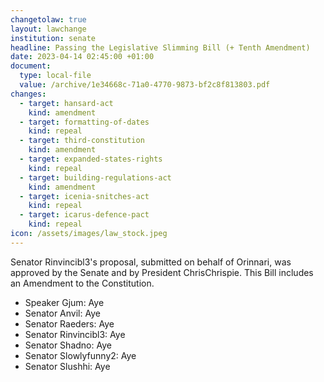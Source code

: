 ```yaml
---
changetolaw: true
layout: lawchange
institution: senate
headline: Passing the Legislative Slimming Bill (+ Tenth Amendment)
date: 2023-04-14 02:45:00 +01:00
document:
  type: local-file
  value: /archive/1e34668c-71a0-4770-9873-bf2c8f813803.pdf
changes:
  - target: hansard-act
    kind: amendment
  - target: formatting-of-dates
    kind: repeal
  - target: third-constitution
    kind: amendment
  - target: expanded-states-rights
    kind: repeal
  - target: building-regulations-act
    kind: amendment
  - target: icenia-snitches-act
    kind: repeal
  - target: icarus-defence-pact
    kind: repeal
icon: /assets/images/law_stock.jpeg
---
```

Senator Rinvincibl3's proposal, submitted on behalf of Orinnari, was approved by the Senate and by President ChrisChrispie.<!--more--> This Bill includes an Amendment to the Constitution.

- Speaker Gjum: Aye
- Senator Anvil: Aye
- Senator Raeders: Aye
- Senator Rinvincibl3: Aye
- Senator Shadno: Aye
- Senator Slowlyfunny2: Aye
- Senator Slushhi: Aye
